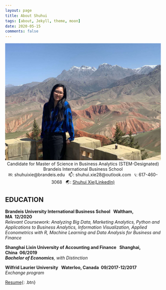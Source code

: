 ```yaml
---
layout: page
title: About Shuhui
tags: [about, Jekyll, theme, moon]
date: 2020-05-15
comments: false
---
```


<img src="https://raw.githubusercontent.com/ShXIE-28/ShXIE-28.github.io/master/assets/img/ppp.jpg" style="zoom:75%"/>

<center>Candidate for Master of Science in Business Analytics (STEM-Designated)</center>
<center>Brandeis International Business School</center>

<center>✉: shuhuixie@brandeis.edu &nbsp; 📫: shuhui.xie28@outlook.com &nbsp; 📞: 617-460-3068 &nbsp; 🌏: <a href="www.linkedin.com/in/shuhui-xie">Shuhui Xie(LinkedIn)</a></center>

## EDUCATION
<p><b>Brandeis University International Business School&nbsp;&nbsp;&nbsp;Waltham, MA&nbsp;&nbsp;12/2020</b><br>
<i>Relevant Coursework: Analyzing Big Data, Marketing Analytics, Python and Applications to Business Analytics, 
Information Visualization, Applied Econometrics with R, Machine Learning and Data Analysis for Business and Finance</i></p>

<p><b>Shanghai Lixin University of Accounting and Finance&nbsp;&nbsp;&nbsp;Shanghai, China&nbsp;&nbsp;06/2019</b><br>
<i><b>Bachelor of Economics</b>, with Distinction</i></p>

<p><b>Wilfrid Laurier University&nbsp;&nbsp;&nbsp;Waterloo, Canada&nbsp;&nbsp;09/2017-12/2017</b><br>
<i>Exchange program</i></p>

[Resume](https://github.com/TaylanTatli/Moon){: .btn}
